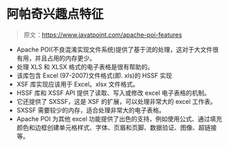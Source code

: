 # 阿帕奇兴趣点特征

> 原文：<https://www.javatpoint.com/apache-poi-features>

*   Apache POI(不良混淆实现文件系统)提供了基于流的处理，这对于大文件很有用，并且占用的内存更少。
*   处理 XLS 和 XLSX 格式的电子表格是很有帮助的。
*   该库包含 Excel (97-2007)文件格式(即. xls)的 HSSF 实现
*   XSF 库实现应该用于 Excel。xlsx 文件格式。
*   HSSF 库和 XSSF API 提供了读取、写入或修改 excel 电子表格的机制。
*   它还提供了 SXSSF，这是 XSF 的扩展，可以处理非常大的 excel 工作表。
*   SXSSF 需要较少的内存，适合处理非常大的电子表格。
*   Apache POI 为其他 excel 功能提供了出色的支持，例如使用公式、通过填充颜色和边框创建单元格样式、字体、页眉和页脚、数据验证、图像、超链接等。